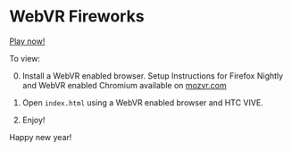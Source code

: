 # WebVR Fireworks

[Play now!](caseyyee.github.io/webvr-fireworks)

To view:

0. Install a WebVR enabled browser.  Setup Instructions for Firefox Nightly and WebVR enabled Chromium available on [mozvr.com](https://mozvr.com/#start)

0. Open `index.html` using a WebVR enabled browser and HTC VIVE.

0. Enjoy!

Happy new year!
